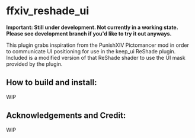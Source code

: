 # ffxiv_reshade_ui

**Important: Still under development. Not currently in a working state. Please see development branch if you'd like to try it out anyways.**

This plugin grabs inspiration from the PunishXIV Pictomancer mod in order to communicate UI positioning for use in the keep_ui ReShade plugin. Included is a modified version of that ReShade shader to use the UI mask provided by the plugin.

## How to build and install:

WIP

## Acknowledgements and Credit:

WIP